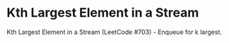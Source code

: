 # Kth Largest Element in a Stream

Kth Largest Element in a Stream (LeetCode #703) - Enqueue for k largest.
